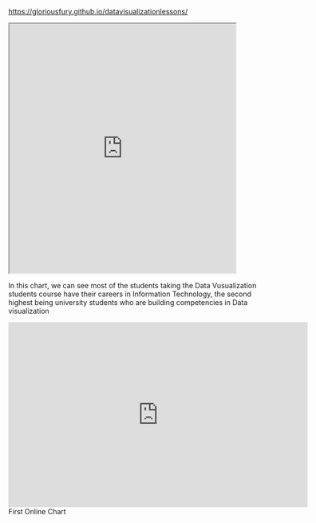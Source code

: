 https://gloriousfury.github.io/datavisualizationlessons/




<iframe src="https://public.tableau.com/views/OccupationsofDataVisualizationStudents/OccupationsofDataVisualizationStudents?:showVizHome=no&:embed=true" width="90%" height="500"></iframe>

In this chart, we can see most of the students taking the Data Vusualization students course have their careers in Information Technology, the second highest being university students who are building competencies in Data visualization




<iframe width="600" height="371" seamless frameborder="0" scrolling="no" src="https://docs.google.com/spreadsheets/d/e/2PACX-1vTpoKUwrnqbxpXyj_69wWAA-Omlxme5xwb9JElc9YEx-meg2s_6C3-pS07k98uONJjvy1Yn5t1vk5Pq/pubchart?oid=1840343235&amp;format=interactive">
</iframe>
First Online Chart
